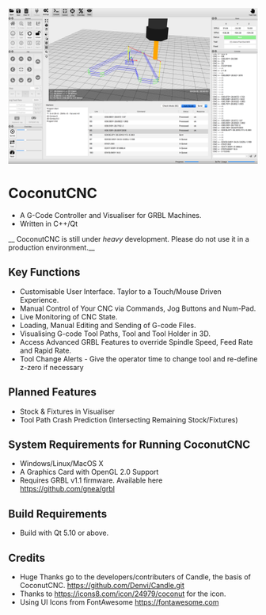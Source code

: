 ![Screenshot](github/s1.png "Screenshot")

# CoconutCNC
* A G-Code Controller and Visualiser for GRBL Machines. 
* Written in C++/Qt

__ CoconutCNC is still under *heavy* development. Please do not use it in a production environment.__

## Key Functions
* Customisable User Interface. Taylor to a Touch/Mouse Driven Experience.
* Manual Control of Your CNC via Commands, Jog Buttons and Num-Pad.
* Live Monitoring of CNC State.
* Loading, Manual Editing and Sending of G-code Files.
* Visualising G-code Tool Paths, Tool and Tool Holder in 3D. 
* Access Advanced GRBL Features to override Spindle Speed, Feed Rate and Rapid Rate.
* Tool Change Alerts - Give the operator time to change tool and re-define z-zero if necessary

## Planned Features
* Stock & Fixtures in Visualiser
* Tool Path Crash Prediction (Intersecting Remaining Stock/Fixtures)

## System Requirements for Running CoconutCNC
* Windows/Linux/MacOS X 
* A Graphics Card with OpenGL 2.0 Support
* Requires GRBL v1.1 firmware. Available here https://github.com/gnea/grbl

## Build Requirements
* Build with Qt 5.10 or above.

## Credits
* Huge Thanks go to the developers/contributers of Candle, the basis of CoconutCNC. https://github.com/Denvi/Candle.git
* Thanks to https://icons8.com/icon/24979/coconut for the icon.
* Using UI Icons from FontAwesome https://fontawesome.com

